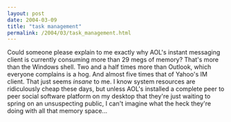 ```yaml
---
layout: post
date: 2004-03-09
title: "task management"
permalink: /2004/03/task_management.html
---
```


Could someone please explain to me exactly why AOL's instant messaging client is currently consuming more than 29 megs of memory? That's more than the Windows shell. Two and a half times more than Outlook, which everyone complains is a hog. And almost five times that of Yahoo's IM client. That just seems _insane_ to me. I know system resources are ridiculously cheap these days, but unless AOL's installed a complete peer to peer social software platform on my desktop that they're just waiting to spring on an unsuspecting public, I can't imagine what the heck they're doing with all that memory space...